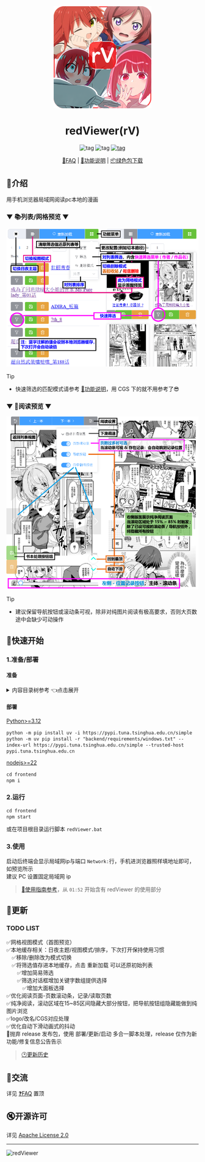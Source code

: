 <div align="center">

   <a href="https://github.com/jasoneri/ComicGUISpider" target="_blank">
    <img src="frontend/public/logo.png" alt="logo">
  </a>
  <h1 id="logo">redViewer(rV)</h1>
  <img src="https://img.shields.io/badge/-3.12%2B-brightgreen.svg?logo=python" alt="tag">
  <img src="https://img.shields.io/badge/By-Fastapi_&_vitejs-blue.svg?colorA=abcdef" alt="tag">
  <a href="https://github.com/jasoneri/redViewer/releases" target="_blank">
     <img src="https://img.shields.io/github/downloads/jasoneri/redViewer/total?style=social&logo=github" alt="tag">
  </a>

  <p align="center">
  <a href="https://github.com/jasoneri/redViewer/wiki/FAQ">📖FAQ</a> | 
  <a href="https://github.com/jasoneri/redViewer/wiki/Feat">🎲功能说明</a> | 
  <a href="https://github.com/jasoneri/redViewer/releases/latest">📦绿色包下载</a>
  </p>
</div>

## 📑介绍

用手机浏览器局域网阅读pc本地的漫画

### ▼ 📚列表/网格预览 ▼

![books_list.jpg](doc/assets/books_list.png)

> [!Tip]  
> - 快速筛选的匹配模式请参考 [🎲功能说明](https://github.com/jasoneri/redViewer/wiki/Feat)，用 CGS 下的就不用参考了😎  

### ▼ 📗阅读预览 ▼

![book.jpg](doc/assets/book.png)

> [!Tip]  
> - 建议保留导航按钮或滚动条可视，除非对纯图片阅读有极高要求，否则大页数途中会缺少可动操作  

## 🚀快速开始

### 1.准备/部署

#### 准备

<details>
<summary> 内容目录树参考 👈点击展开</summary>

CGS 下载漫画<u>**并整合章节后(常规漫)**</u>的话就是这结构，否则把漫画放进该目录的 `web` 文件夹内

```shell
D:\Comic                              
   ├── web                            # 放内容（使用`CGS`的话目录结构就是已定的，使用自定义的话就需要创建这个`web`文件夹）
   |    └── GrandBlue碧蓝之海_第62话
   |         ├── 1.jpg
   |         ├── 2.jpg
   |         ......
   └── web_handle                     # 程序创建的操作处理目录
        ├── save                      # 被保存的书
        ├── remove                    # 被移除的书
        └── record.txt                # 保存/移除/删除的记录，与`CGS.exe`的工具箱中的`已阅最新话数记录`关联
```

配置：`backend/conf.yml`中`path`的值，默认`D:\Comic`

</details>

#### 部署

[Python>=3.12](https://python.p2hp.com/downloads/)

```shell
python -m pip install uv -i https://pypi.tuna.tsinghua.edu.cn/simple
python -m uv pip install -r "backend/requirements/windows.txt" --index-url https://pypi.tuna.tsinghua.edu.cn/simple --trusted-host pypi.tuna.tsinghua.edu.cn
```

[nodejs>=22](https://nodejs.cn/en/download)

```shell
cd frontend
npm i
```

### 2.运行

```shell
cd frontend
npm start
```

或在项目根目录运行脚本 `redViewer.bat`

### 3.使用

启动后终端会显示局域网ip与端口 `Network:`行，手机进浏览器照样填地址即可，如预览所示  
建议 PC 设置固定局域网 ip

> [🎥使用指南参考](https://www.veed.io/view/zh-CN/688ae765-2bfb-4deb-9495-32b24a273373?panel=comments)，从 `01:52` 开始含有 redViewer 的使用部分

## 📢更新

### TODO LIST

✅网格视图模式（首图预览）  
✅本地缓存相关：日夜主题/视图模式/排序，下次打开保持使用习惯  
&emsp;✅移除/删除改为模式切换  
&emsp;✅将筛选值存进本地缓存，点击 重新加载 可以还原初始列表  
&emsp;&emsp;✅增加简易筛选  
&emsp;&emsp;✅筛选对话框增加关键字数组提供选择  
&emsp;&emsp;&emsp;✅增加大面板选择  
✅优化阅读页面-页数滚动条，记录/读取页数  
✅纯净阅读，滚动区域在15~85区间隐藏大部分按钮，把导航按钮组隐藏能做到纯图片浏览  
✅logo/改名/CGS对应处理  
✅优化自动下滑动画式的抖动  
🔳抛弃 release 发布包，使用 部署/更新/启动 多合一脚本处理，release 仅作为新功能/修复信息公告告示  

> [🕑更新历史](https://github.com/jasoneri/redViewer/wiki/Changelog)

## 💬交流

详见 [❓FAQ](https://github.com/jasoneri/redViewer/wiki/FAQ) 置顶

## 🔇开源许可

详见 [Apache License 2.0](https://github.com/jasoneri/redViewer/blob/master/LICENSE)

---

![redViewer](https://count.getloli.com/get/@comic_viewer?theme=rule34)

